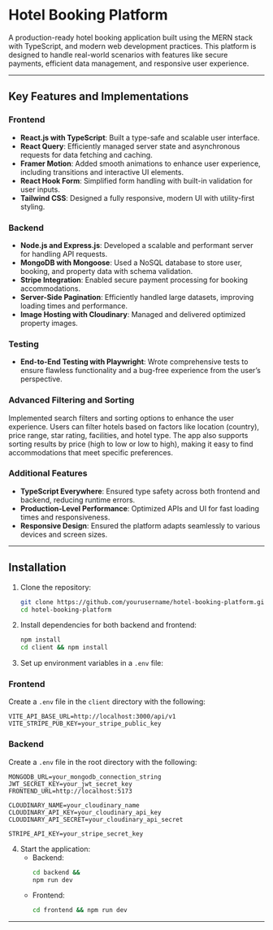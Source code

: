 
# Hotel Booking Platform  

A production-ready hotel booking application built using the MERN stack with TypeScript, and modern web development practices. This platform is designed to handle real-world scenarios with features like secure payments, efficient data management, and responsive user experience.  

---

## Key Features and Implementations  

### Frontend  
- **React.js with TypeScript**: Built a type-safe and scalable user interface.  
- **React Query**: Efficiently managed server state and asynchronous requests for data fetching and caching.  
- **Framer Motion**: Added smooth animations to enhance user experience, including transitions and interactive UI elements.  
- **React Hook Form**: Simplified form handling with built-in validation for user inputs.  
- **Tailwind CSS**: Designed a fully responsive, modern UI with utility-first styling.  

### Backend  
- **Node.js and Express.js**: Developed a scalable and performant server for handling API requests.  
- **MongoDB with Mongoose**: Used a NoSQL database to store user, booking, and property data with schema validation.  
- **Stripe Integration**: Enabled secure payment processing for booking accommodations.  
- **Server-Side Pagination**: Efficiently handled large datasets, improving loading times and performance.  
- **Image Hosting with Cloudinary**: Managed and delivered optimized property images.  

### Testing  
- **End-to-End Testing with Playwright**: Wrote comprehensive tests to ensure flawless functionality and a bug-free experience from the user’s perspective. 

### Advanced Filtering and Sorting
Implemented search filters and sorting options to enhance the user experience. Users can filter hotels based on factors like location (country), price range, star rating, facilities, and hotel type. The app also supports sorting results by price (high to low or low to high), making it easy to find accommodations that meet specific preferences.


### Additional Features  
- **TypeScript Everywhere**: Ensured type safety across both frontend and backend, reducing runtime errors.  
- **Production-Level Performance**: Optimized APIs and UI for fast loading times and responsiveness.  
- **Responsive Design**: Ensured the platform adapts seamlessly to various devices and screen sizes.  

---

## Installation  

1. Clone the repository:  
   ```bash  
   git clone https://github.com/yourusername/hotel-booking-platform.git  
   cd hotel-booking-platform  
   ```  

2. Install dependencies for both backend and frontend:  
   ```bash  
   npm install  
   cd client && npm install  
   ```  

3. Set up environment variables in a `.env` file:  

### Frontend  
Create a `.env` file in the `client` directory with the following:  
```env  
VITE_API_BASE_URL=http://localhost:3000/api/v1  
VITE_STRIPE_PUB_KEY=your_stripe_public_key  
```  

### Backend  
Create a `.env` file in the root directory with the following:  
```env  
MONGODB_URL=your_mongodb_connection_string  
JWT_SECRET_KEY=your_jwt_secret_key  
FRONTEND_URL=http://localhost:5173  

CLOUDINARY_NAME=your_cloudinary_name  
CLOUDINARY_API_KEY=your_cloudinary_api_key  
CLOUDINARY_API_SECRET=your_cloudinary_api_secret  

STRIPE_API_KEY=your_stripe_secret_key  
```  

4. Start the application:  
   - Backend:  
     ```bash 
     cd backend &&
     npm run dev  
     ```  
   - Frontend:  
     ```bash  
     cd frontend && npm run dev  
     ```  

---
